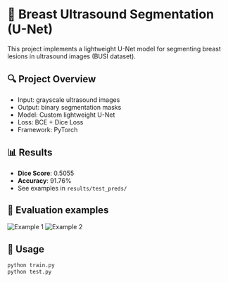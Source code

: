 # 🧠 Breast Ultrasound Segmentation (U-Net)

This project implements a lightweight U-Net model for segmenting breast lesions in ultrasound images (BUSI dataset).

## 🔍 Project Overview
- Input: grayscale ultrasound images
- Output: binary segmentation masks
- Model: Custom lightweight U-Net
- Loss: BCE + Dice Loss
- Framework: PyTorch

## 📊 Results
- **Dice Score**: 0.5055
- **Accuracy**: 91.76%
- See examples in `results/test_preds/`

## 🧪 Evaluation examples
![Example 1](figures/pred1.png)
![Example 2](figures/pred2.png)

## 🚀 Usage
```bash
python train.py
python test.py
